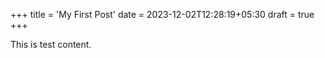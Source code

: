 +++
title = 'My First Post'
date = 2023-12-02T12:28:19+05:30
draft = true
+++

This is test content.
